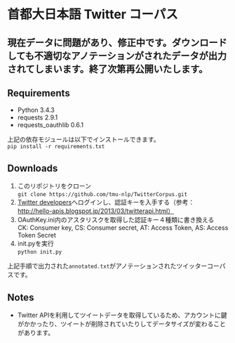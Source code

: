 # 首都大日本語 Twitter コーパス

## 現在データに問題があり、修正中です。ダウンロードしても不適切なアノテーションがされたデータが出力されてしまいます。終了次第再公開いたします。
## Requirements
* Python 3.4.3
* requests 2.9.1
* requests_oauthlib 0.6.1  

上記の依存モジュールは以下でインストールできます。  
`pip install -r requirements.txt`

## Downloads
 1. このリポジトリをクローン  
     `git clone https://github.com/tmu-nlp/TwitterCorpus.git`  
 2.  [Twitter developers](https://dev.twitter.com/)へログインし、認証キーを入手する（参考：http://hello-apis.blogspot.jp/2013/03/twitterapi.html）
 3. OAuthKey.ini内のアスタリスクを取得した認証キー４種類に書き換える  
    CK: Consumer key, CS: Consumer secret, AT: Access Token, AS: Access Token Secret  
 4. init.pyを実行  
     `python init.py`  
 

上記手順で出力された`annotated.txt`がアノテーションされたツイッターコーパスです。

## Notes
* Twitter APIを利用してツイートデータを取得しているため、アカウントに鍵がかかったり、ツイートが削除されていたりしてデータサイズが変わることがあります。  
